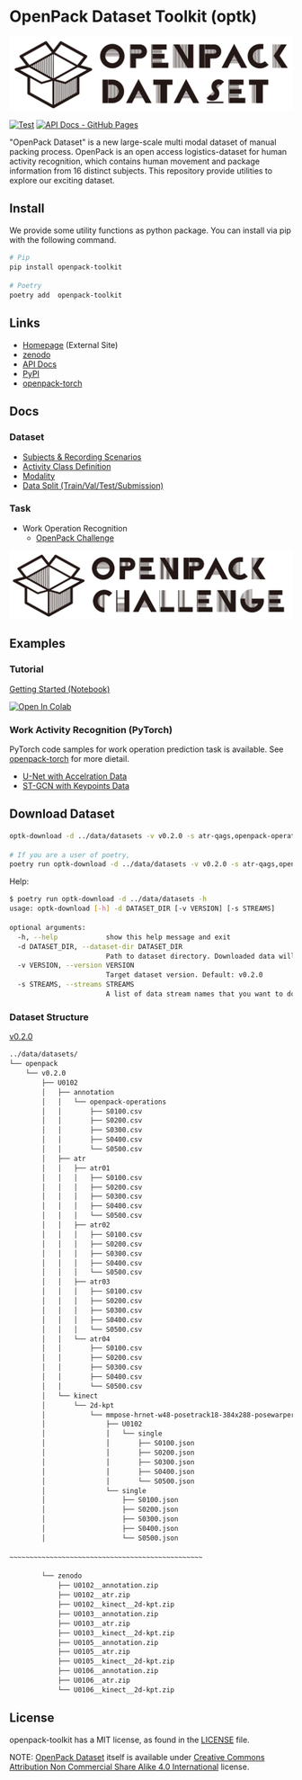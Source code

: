 # OpenPack Dataset Toolkit (optk)

![OpenPack Dataset Logo](./img/OpenPackDataset-black.png)

[![Test](https://github.com/open-pack/openpack-toolkit/actions/workflows/test.yaml/badge.svg)](https://github.com/open-pack/openpack-toolkit/actions/workflows/test.yaml)
[![API Docs - GitHub Pages](https://github.com/open-pack/openpack-toolkit/actions/workflows/deploy-docs.yaml/badge.svg)](https://github.com/open-pack/openpack-toolkit/actions/workflows/deploy-docs.yaml)

"OpenPack Dataset" is a new large-scale multi modal dataset of manual packing process.
OpenPack is an open access logistics-dataset for human activity recognition, which contains human movement and package information from 16 distinct subjects.
This repository provide utilities to explore our exciting dataset.

## Install

We provide some utility functions as python package. You can install via pip with the following command.

```bash
# Pip
pip install openpack-toolkit

# Poetry
poetry add  openpack-toolkit
```

## Links

- [Homepage](https://open-pack.github.io/) (External Site)
- [zenodo](https://doi.org/10.5281/zenodo.5909086)
- [API Docs](https://open-pack.github.io/openpack-toolkit/openpack_toolkit/)
- [PyPI](https://pypi.org/project/openpack-toolkit/)
- [openpack-torch](https://github.com/open-pack/openpack-torch)

## Docs

### Dataset

- [Subjects & Recording Scenarios](./docs/USER.md)
- [Activity Class Definition](./docs/ANNOTATION.md)
- [Modality](./docs/DATA_STREAM.md)
- [Data Split (Train/Val/Test/Submission)](./docs/DATA_SPLIT.md)

### Task

- Work Operation Recognition
  - [OpenPack Challenge](./docs/OPENPACK_CHALLENGE/)

![OpenPack Challenge Logo](./img/OpenPackCHALLENG-black.png)

## Examples

### Tutorial

[Getting Started (Notebook)](./samples/OpenPack_GettingStarted.ipynb)

[![Open In Colab](https://colab.research.google.com/assets/colab-badge.svg)](https://colab.research.google.com/github/open-pack/openpack-toolkit/blob/main/samples/OpenPack_GettingStarted.ipynb)

### Work Activity Recognition (PyTorch)

PyTorch code samples for work operation prediction task is available.
See [openpack-torch](https://github.com/open-pack/openpack-torch) for more dietail.

- [U-Net with Accelration Data](https://github.com/open-pack/openpack-torch/tree/main/examples/unet)
- [ST-GCN with Keypoints Data](https://github.com/open-pack/openpack-torch/tree/main/examples/st-gcn)

## Download Dataset

```bash
optk-download -d ../data/datasets -v v0.2.0 -s atr-qags,openpack-operations

# If you are a user of poetry,
poetry run optk-download -d ../data/datasets -v v0.2.0 -s atr-qags,openpack-operations
```

Help:

```bash
$ poetry run optk-download -d ../data/datasets -h
usage: optk-download [-h] -d DATASET_DIR [-v VERSION] [-s STREAMS]

optional arguments:
  -h, --help            show this help message and exit
  -d DATASET_DIR, --dataset-dir DATASET_DIR
                        Path to dataset directory. Downloaded data will be stored under the directory
  -v VERSION, --version VERSION
                        Target dataset version. Default: v0.2.0
  -s STREAMS, --streams STREAMS
                        A list of data stream names that you want to download. Stream names must be separated by commas. Defaul: atr-qags,openpack-operations
```

### Dataset Structure

[v0.2.0](https://zenodo.org/record/6697990)

```txt
../data/datasets/
└── openpack
    └── v0.2.0
        ├── U0102
        │   ├── annotation
        │   │   └── openpack-operations
        │   │       ├── S0100.csv
        │   │       ├── S0200.csv
        │   │       ├── S0300.csv
        │   │       ├── S0400.csv
        │   │       └── S0500.csv
        │   ├── atr
        │   │   ├── atr01
        │   │   │   ├── S0100.csv
        │   │   │   ├── S0200.csv
        │   │   │   ├── S0300.csv
        │   │   │   ├── S0400.csv
        │   │   │   └── S0500.csv
        │   │   ├── atr02
        │   │   │   ├── S0100.csv
        │   │   │   ├── S0200.csv
        │   │   │   ├── S0300.csv
        │   │   │   ├── S0400.csv
        │   │   │   └── S0500.csv
        │   │   ├── atr03
        │   │   │   ├── S0100.csv
        │   │   │   ├── S0200.csv
        │   │   │   ├── S0300.csv
        │   │   │   ├── S0400.csv
        │   │   │   └── S0500.csv
        │   │   └── atr04
        │   │       ├── S0100.csv
        │   │       ├── S0200.csv
        │   │       ├── S0300.csv
        │   │       ├── S0400.csv
        │   │       └── S0500.csv
        │   └── kinect
        │       └── 2d-kpt
        │           └── mmpose-hrnet-w48-posetrack18-384x288-posewarper-stage2
        │               ├── U0102
        │               │   └── single
        │               │       ├── S0100.json
        │               │       ├── S0200.json
        │               │       ├── S0300.json
        │               │       ├── S0400.json
        │               │       └── S0500.json
        │               └── single
        │                   ├── S0100.json
        │                   ├── S0200.json
        │                   ├── S0300.json
        │                   ├── S0400.json
        │                   └── S0500.json

~~~~~~~~~~~~~~~~~~~~~~~~~~~~~~~~~~~~~~~~~~~~~~~~

        └── zenodo
            ├── U0102__annotation.zip
            ├── U0102__atr.zip
            ├── U0102__kinect__2d-kpt.zip
            ├── U0103__annotation.zip
            ├── U0103__atr.zip
            ├── U0103__kinect__2d-kpt.zip
            ├── U0105__annotation.zip
            ├── U0105__atr.zip
            ├── U0105__kinect__2d-kpt.zip
            ├── U0106__annotation.zip
            ├── U0106__atr.zip
            └── U0106__kinect__2d-kpt.zip
```

## License

openpack-toolkit has a MIT license, as found in the [LICENSE](./LICENCE) file.

NOTE: [OpenPack Dataset](https://doi.org/10.5281/zenodo.5909086) itself is available under [Creative Commons Attribution Non Commercial Share Alike 4.0 International](https://creativecommons.org/licenses/by-nc-sa/4.0/legalcode) license.
